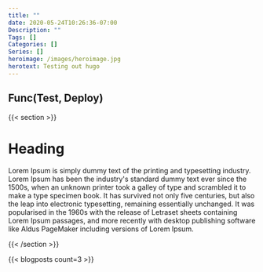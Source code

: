 ```yaml
---
title: ""
date: 2020-05-24T10:26:36-07:00
Description: ""
Tags: []
Categories: []
Series: []
heroimage: /images/heroimage.jpg
herotext: Testing out hugo
---
```


<style>
.main-image {
    background-position: center;
    background-size: cover;
    background-image: url(/images/artem-sapegin-b18TRXc8UPQ-unsplash.jpg);
}
</style>
<section class="hero is-halfheight is-light main-image">
    <div class="hero-body">
        <div class="container has-text-centered">
            <h2 class="title is-1">Func(Test, Deploy)</h2>
        </div>
    </div>
</section>

{{< section >}}
# Heading


Lorem Ipsum is simply dummy text of the printing and typesetting industry. Lorem Ipsum has been the industry's standard dummy text ever since the 1500s, when an unknown printer took a galley of type and scrambled it to make a type specimen book. It has survived not only five centuries, but also the leap into electronic typesetting, remaining essentially unchanged. It was popularised in the 1960s with the release of Letraset sheets containing Lorem Ipsum passages, and more recently with desktop publishing software like Aldus PageMaker including versions of Lorem Ipsum.

{{< /section >}}

{{< blogposts count=3 >}}
